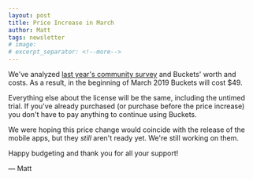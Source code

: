 ```yaml
---
layout: post
title: Price Increase in March
author: Matt
tags: newsletter
# image:
# excerpt_separator: <!--more-->
---
```


We've analyzed [last year's community survey](/2018/12/04/survey2018results.html) and Buckets' worth and costs.  As a result, in the beginning of March 2019 Buckets will cost $49.

Everything else about the license will be the same, including the untimed trial.  If you've already purchased (or purchase before the price increase) you don't have to pay anything to continue using Buckets.

We were hoping this price change would coincide with the release of the mobile apps, but they *still* aren't ready yet.  We're still working on them.

Happy budgeting and thank you for all your support!

&mdash; Matt
